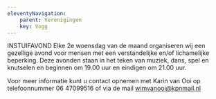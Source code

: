 ```yaml
---
eleventyNavigation:
    parent: Verenigingen
    key: Vogg
---
```


INSTUIFAVOND
Elke 2e woensdag van de maand organiseren wij een gezellige avond voor mensen met een verstandelijke en/of lichamelijke beperking.
Deze avonden staan in het teken van muziek, dans, spel en knutselen en beginnen om 19.00 uur en eindigen om 21.00 uur.

Voor meer informatie kunt u contact opnemen met Karin van Ooi op 
telefoonnummer 06 47099516 of via de mail wimvanooi@kpnmail.nl
